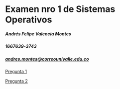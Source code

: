 # Examen nro 1 de Sistemas Operativos

##### Andrés Felipe Valencia Montes
##### 1667639-3743
##### andres.montes@correounivalle.edu.co

[Pregunta 1](Pregunta1)

[Pregunta 2](Pregunta2)
